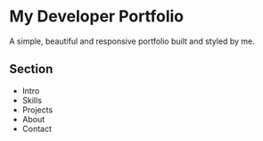 ﻿
# My Developer Portfolio

A simple, beautiful and responsive portfolio built and styled by me.


## Section

- Intro
- Skills
- Projects
- About
- Contact
